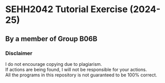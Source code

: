 # SEHH2042 Tutorial Exercise (2024-25)
## By a member of Group B06B

### Disclaimer
I do not encourage copying due to plagiarism. <br>
If actions are being found, I will not be responsible for your actions. <br>
All the programs in this repository is not guaranteed to be 100% correct.
